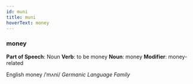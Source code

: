 ```yaml
---
id: muni
title: muni
hoverText: money
---
```


### money

**Part of Speech**: Noun
**Verb**: to be money
**Noun**: money
**Modifier**: money-related

English money /ˈmʌni/
*Germanic Language Family*